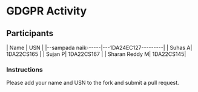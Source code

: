 # GDGPR Activity

## Participants

| Name   | USN        |
|--sampada naik------|---1DA24EC127---------|
| Suhas A| 1DA22CS165 |
| Sujan P| 1DA22CS167 |
| Sharan Reddy M| 1DA22CS145|

### Instructions
Please add your name and USN to the fork and submit a pull request.

